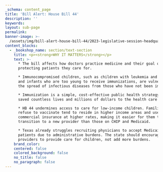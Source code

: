 ```yaml
---
_schema: content_page
title: 'Bill Alert: House Bill 44'
description: ''
keywords:
layout: sub-page
permalink:
banner-image: >-
  /assets/img/bill-alert-house-bill-44/2023-legislative-session-headquarters-1.png
content_blocks:
  - _bookshop_name: section/text-section
    title: <p><strong>WHY IT MATTERS</strong></p>
    text: >-
      * The bill affects how doctors practice medicine and their goal of
      protecting patients they care for.

      * Immunocompromised children, such as children with leukemia and newborns
      and infants who are too young to receive immunizations, are vulnerable to
      the spread of infectious diseases from those who have not been immunized.

      * Immunization is a simple, cost-effective public health strategy that has
      saved countless lives and millions of dollars to the health care system.

      * HB 44 undermines access to care for low-income children. Families who
      refuse to vaccinate tend to reside in higher income areas and use
      commercial insurance at higher rates, making it easier for them to
      transition to a new provider than those on CHIP and Medicaid.

      * Texas already struggles recruiting physicians to accept Medicaid
      patients due to administrative burdens. The state should encourage more
      providers to provide care for children, not add more burdens.
    brand_color:
    centered: false
    colored_background: false
    no_title: false
    no_paragraph: false
---
```

